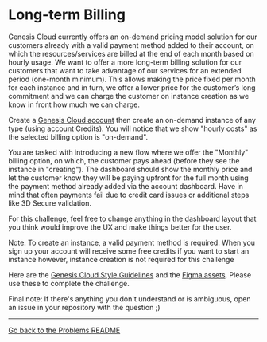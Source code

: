 # Long-term Billing

Genesis Cloud currently offers an on-demand pricing model solution for our customers already with a valid payment method added to their account, on which the resources/services are billed at the end of each month based on hourly usage. We want to offer a more long-term billing solution for our customers that want to take advantage of our services for an extended period (one-month minimum). This allows making the price fixed per month for each instance and in turn, we offer a lower price for the customer’s long commitment and we can charge the customer on instance creation as we know in front how much we can charge.

Create a [Genesis Cloud account](https://gnsiscld.co/mokvno) then create an on-demand instance of any type (using account Credits). You will notice that we show "hourly costs" as the selected billing option is "on-demand".

You are tasked with introducing a new flow where we offer the "Monthly" billing option, on which, the customer pays ahead (before they see the instance in "creating"). The dashboard should show the monthly price and let the customer know they will be paying upfront for the full month using the payment method already added via the account dashboard. Have in mind that often payments fail due to credit card issues or additional steps like 3D Secure validation.

For this challenge, feel free to change anything in the dashboard layout that you think would improve the UX and make things better for the user.

Note: To create an instance, a valid payment method is required. When you sign up your account will receive some free credits if you want to start an instance however, instance creation is not required for this challenge

Here are the [Genesis Cloud Style Guidelines](./) and the [Figma assets](https://github.com/genesiscloud-challenges/challenges/raw/main/problems/assets/GC-Style-Guide.fig). Please use these to complete the challenge.

Final note: If there's anything you don't understand or is ambiguous, open an issue in your repository with the question ;)

---

[Go back to the Problems README](README.md)
